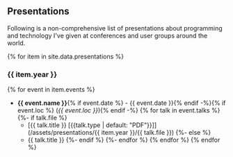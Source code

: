 ---
---

## Presentations

Following is a non-comprehensive list of presentations about programming and technology I've given at conferences and user groups around the world.

{% for item in site.data.presentations %}
### {{ item.year }}
  {% for event in item.events %}
* __{{ event.name }}__{% if event.date %} - {{ event.date }}{% endif -%}{% if event.loc %} (_{{ event.loc }}_){% endif -%}
    {% for talk in event.talks %}
      {%- if talk.file %}
  * [{{ talk.title }} \[{{talk.type | default: "PDF"}}\]](/assets/presentations/{{ item.year }}/{{ talk.file }})
      {%- else %}
  * {{ talk.title }}
      {%- endif %}
    {%- endfor %}
  {% endfor %}
{% endfor %}
